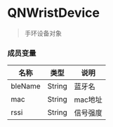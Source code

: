 <show-structure depth="2"/>

# QNWristDevice

> 手环设备对象

### 成员变量
| 名称      | 类型     | 说明  |
|---------|--------|-----|
| bleName | String | 蓝牙名 |
| mac     | String | mac地址 |
| rssi    | String | 信号强度 |